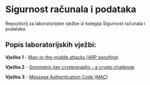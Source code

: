 # Sigurnost računala i podataka
Repozitorij za laboratorijske vježbe iz kolegija Sigurnost računala i podataka.


## Popis laboratorijskih vježbi:

**Vježba 1** - [Man-in-the-middle attacks (ARP spoofing)](https://github.com/nduje/Sigurnost-ra-unala-i-podataka/tree/main/Vje%C5%BEba%201)

**Vježba 2** - [Symmetric key cryptography - a crypto challenge](https://github.com/nduje/Sigurnost-ra-unala-i-podataka/tree/main/Vje%C5%BEba%202)

**Vježba 3** - [Message Authentication Code (MAC)](https://github.com/nduje/Sigurnost-ra-unala-i-podataka/tree/main/Vje%C5%BEba%203)

